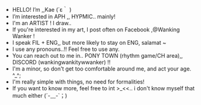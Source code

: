 - HELLO! I’m ,,Kae (⁠´⁠ε⁠｀⁠ ⁠)
- I’m interested in APH ,, HYPMIC.. mainly!
- I'm an ARTIST ! I draw..
- If you're interested in my art, I post often on Facebook ,@Wanking Wanker !
- I speak FIL + ENG,, but more likely to stay on ENG, salamat ~
- I use any pronouns..!! Feel free to use any.
- You can reach out to me in.. PONY TOWN (rhythm game/CH area),, DISCORD (wankingwankitywwanker) !!
- I'm a minor, so don't get too comfortable around me, and act your age. ^_^;
- I'm really simple with things, no need for formalities!
- If you want to know more, feel free to int >_<<.. i don't know myself that much either (⁠´⁠-⁠﹏⁠-⁠`⁠；⁠)
<!---
chipanyaoi/chipanyaoi is a ✨ special ✨ repository because its `README.md` (this file) appears on your GitHub profile.
You can click the Preview link to take a look at your changes.
--->
